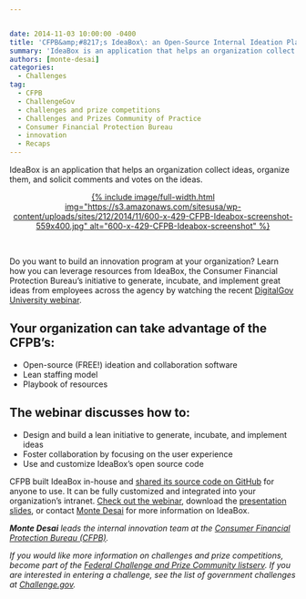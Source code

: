 ```yaml
---


date: 2014-11-03 10:00:00 -0400
title: 'CFPB&amp;#8217;s IdeaBox\: an Open-Source Internal Ideation Platform'
summary: 'IdeaBox is an application that helps an organization collect ideas, organize them, and solicit comments and votes on the ideas.  &amp;nbsp; Do you want to build an innovation program at your organization? Learn how you can leverage resources from IdeaBox, the Consumer Financial Protection Bureau’sinitiative to generate, incubate, and implement'
authors: [monte-desai]
categories:
  - Challenges
tag:
  - CFPB
  - ChallengeGov
  - challenges and prize competitions
  - Challenges and Prizes Community of Practice
  - Consumer Financial Protection Bureau
  - innovation
  - Recaps
---
```


IdeaBox is an application that helps an organization collect ideas, organize them, and solicit comments and votes on the ideas.

<p style="text-align: center">
  <a href="https://s3.amazonaws.com/sitesusa/wp-content/uploads/sites/212/2014/11/600-x-429-CFPB-Ideabox-screenshot.jpg">
{% include image/full-width.html img="https://s3.amazonaws.com/sitesusa/wp-content/uploads/sites/212/2014/11/600-x-429-CFPB-Ideabox-screenshot-559x400.jpg" alt="600-x-429-CFPB-Ideabox-screenshot" %}</a>
</p>

&nbsp;

Do you want to build an innovation program at your organization? Learn how you can leverage resources from IdeaBox, the Consumer Financial Protection Bureau’s initiative to generate, incubate, and implement great ideas from employees across the agency by watching the recent <a href="http://www.youtube.com/watch?v=KRQ24645LOE&list=UU5V8jrK77-8gsa9RL_taG9A" target="_blank">DigitalGov University webinar</a>.

## Your organization can take advantage of the CFPB’s:

  * Open-source (FREE!) ideation and collaboration software
  * Lean staffing model
  * Playbook of resources

## The webinar discusses how to:

  * Design and build a lean initiative to generate, incubate, and implement ideas
  * Foster collaboration by focusing on the user experience
  * Use and customize IdeaBox’s open source code

CFPB built IdeaBox in-house and <a href="http://cfpb.github.io/" target="_blank">shared its source code on GitHub</a> for anyone to use. It can be fully customized and integrated into your organization’s intranet. <a href="https://www.youtube.com/watch?v=KRQ24645LOE&list=UU5V8jrK77-8gsa9RL_taG9A" target="_blank">Check out the webinar</a>, download the <a href="http://www.slideshare.net/DigitalGov/idea-box-digitalgov-webinar-vff2" target="_blank">presentation slides</a>, or contact <a href="mailto:%20monte.desai@cfpb.gov" target="_blank">Monte Desai</a> for more information on IdeaBox.

_**Monte Desai** leads the internal innovation team at the <a href="http://www.consumerfinance.gov/" target="_blank">Consumer Financial Protection Bureau (CFPB)</a>._

_If you would like more information on challenges and prize competitions, become part of the [Federal Challenge and Prize Community listserv](https://www.WHATEVER/communities/challenges-prizes-community/). If you are interested in entering a challenge, see the list of government challenges at [Challenge.gov](https://www.challenge.gov/list/)._